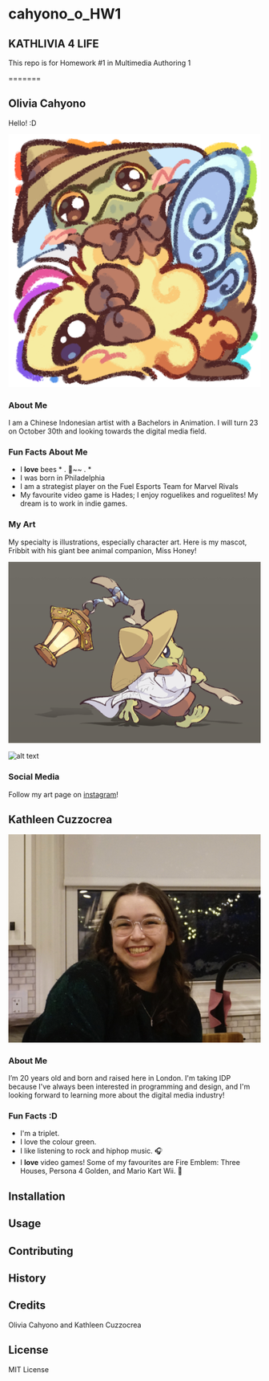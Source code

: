 # cahyono_o_HW1
## KATHLIVIA 4 LIFE
This repo is for Homework #1 in Multimedia Authoring 1

=======
## Olivia Cahyono
Hello! :D

![alt text](images/Logo.png)

### About Me
I am a Chinese Indonesian artist with a Bachelors in Animation. I will turn 23 on October 30th and looking towards the digital media field.

### Fun Facts About Me
* I **love** bees * . 🐝~~ . *
* I was born in Philadelphia
* I am a strategist player on the Fuel Esports Team for Marvel Rivals
* My favourite video game is Hades; I enjoy roguelikes and roguelites! My dream is to work in indie games.

### My Art
My specialty is illustrations, especially character art. Here is my mascot, Fribbit with his giant bee animal companion, Miss Honey!

![alt text](images/Fribbit%20Lantern.png)

![alt text](images/Fribbit%20and%20Bee%20mount.png)

### Social Media
Follow my art page on [instagram](https://www.google.com/url?sa=t&source=web&rct=j&opi=89978449&url=https://www.instagram.com/strifepainter/%3Fhl%3Den&ved=2ahUKEwjThpCUg4aQAxUMv4kEHawEESgQFnoECB0QAQ&usg=AOvVaw1lNdX3q75uMD2qAsMdNOBT)!

## Kathleen Cuzzocrea

![alt text](images/kcuzzo.jpeg)

### About Me 
I’m 20 years old and born and raised here in London. I'm taking IDP because I've always been interested in programming and design, and I'm looking forward to learning more about the digital media industry!

### Fun Facts :D
* I'm a triplet.
* I love the colour green.
* I like listening to rock and hiphop music. 🎧
* I **love** video games! Some of my favourites are Fire Emblem: Three Houses, Persona 4 Golden, and Mario Kart Wii. 👾

## Installation

## Usage

## Contributing

## History

## Credits 
Olivia Cahyono and Kathleen Cuzzocrea

## License
MIT License